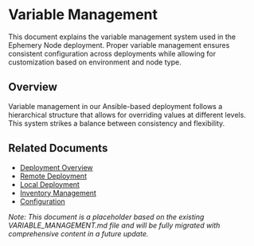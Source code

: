 # Variable Management

This document explains the variable management system used in the Ephemery Node deployment. Proper variable management ensures consistent configuration across deployments while allowing for customization based on environment and node type.

## Overview

Variable management in our Ansible-based deployment follows a hierarchical structure that allows for overriding values at different levels. This system strikes a balance between consistency and flexibility.

## Related Documents

- [Deployment Overview](./DEPLOYMENT.md)
- [Remote Deployment](./REMOTE_DEPLOYMENT.md)
- [Local Deployment](./LOCAL_DEPLOYMENT.md)
- [Inventory Management](./INVENTORY_MANAGEMENT.md)
- [Configuration](./CONFIGURATION.md)

*Note: This document is a placeholder based on the existing VARIABLE_MANAGEMENT.md file and will be fully migrated with comprehensive content in a future update.*
